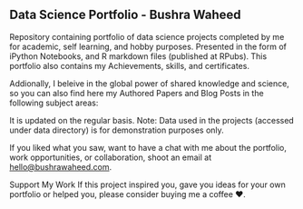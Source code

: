 ## Data Science Portfolio - Bushra Waheed

Repository containing portfolio of data science projects completed by me for academic, self learning, and hobby purposes. Presented in the form of iPython Notebooks, and R markdown files (published at RPubs). This portfolio also contains my Achievements, skills, and certificates. 

Addionally, I beleive in the global power of shared knowledge and science, so you can also find here my Authored Papers and Blog Posts in the following subject areas:

It is updated on the regular basis.
Note: Data used in the projects (accessed under data directory) is for demonstration purposes only.

If you liked what you saw, want to have a chat with me about the portfolio, work opportunities, or collaboration, shoot an email at hello@bushrawaheed.com.

Support My Work
If this project inspired you, gave you ideas for your own portfolio or helped you, please consider buying me a coffee ❤️.
